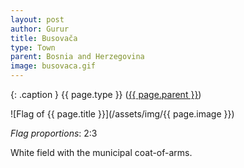 ```yaml
---
layout: post
author: Gurur
title: Busovača
type: Town
parent: Bosnia and Herzegovina
image: busovaca.gif
---
```

{: .caption }
{{ page.type }} ([{{ page.parent }}](/2019/03/30/bosnia-and-herzegovina.html))

![Flag of {{ page.title }}](/assets/img/{{ page.image }})

*Flag proportions*: 2:3

White field with the municipal coat-of-arms.